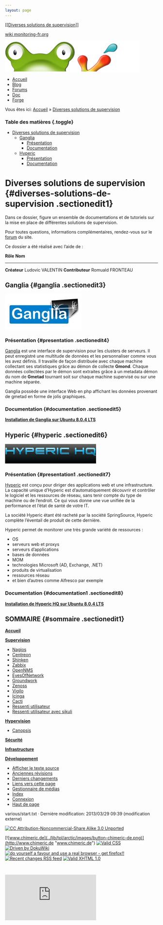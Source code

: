 ```yaml
---
layout: page
---
```


[[[Diverses solutions de supervision](start@do=backlink.html)]]

[wiki monitoring-fr.org](../start.html "[ALT+H]")

![Logo Monitoring](../lib/tpl/arctic/images/logo_monitoring.png)

-   [Accueil](../index.html "Cliquez pour revenir |  l'accueil")
-   [Blog](http://www.monitoring-fr.org "Blog & News")
-   [Forums](http://forums.monitoring-fr.org "Forums")
-   [Doc](http://doc.monitoring-fr.org "Doc")
-   [Forge](https://github.com/monitoring-fr "Forge")

Vous êtes ici: [Accueil](../start.html "start") » [Diverses solutions de
supervision](start.html "various:start")

### Table des matières {.toggle}

-   [Diverses solutions de
    supervision](start.html#diverses-solutions-de-supervision)
    -   [Ganglia](start.html#ganglia)
        -   [Présentation](start.html#presentation)
        -   [Documentation](start.html#documentation)
    -   [Hyperic](start.html#hyperic)
        -   [Présentation](start.html#presentation1)
        -   [Documentation](start.html#documentation1)

Diverses solutions de supervision {#diverses-solutions-de-supervision .sectionedit1}
=================================

Dans ce dossier, figure un ensemble de documentations et de tutoriels
sur la mise en place de différentes solutions de supervision.

Pour toutes questions, informations complémentaires, rendez-vous sur le
[forum](http://forums.monitoring-fr.org/ "http://forums.monitoring-fr.org/")
du site.

Ce dossier a été réalisé avec l’aide de :

  **Rôle**           **Nom**
  ------------------ ------------------
  **Créateur**       Ludovic VALENTIN
  **Contributeur**   Romuald FRONTEAU

Ganglia {#ganglia .sectionedit3}
-------

[![logo\_ganglia.jpg](../assets/media/supervision/logo_ganglia.jpg "logo_ganglia.jpg")](../_detail/supervision/logo_ganglia.jpg@id=various%253Astart.html "supervision:logo_ganglia.jpg")

### Présentation {#presentation .sectionedit4}

[Ganglia](http://ganglia.sourceforge.net/ "http://ganglia.sourceforge.net/")
est une interface de supervision pour les clusters de serveurs. Il peut
enregistré une multitude de données et les personnaliser comme vous les
avez définis. Il travaille de façon distribuée avec chaque machine
collectant ses statistiques grâce au démon de collecte **Gmond**. Chaque
données collectées par le démon sont extraites grâce à un metadata démon
du nom de **Gmetad** tournant soit sur chaque machine supervisé ou sur
une machine séparée.

Ganglia possède une interface Web en php affichant les données provenant
de gmetad en forme de jolis graphiques.

### Documentation {#documentation .sectionedit5}

**[Installation de Ganglia sur Ubuntu 8.0.4
LTS](ganglia-ubuntu-install.html "various:ganglia-ubuntu-install")**

Hyperic {#hyperic .sectionedit6}
-------

[![](../assets/media/supervision/logo_hyperic.jpg)](../_detail/supervision/logo_hyperic.jpg@id=various%253Astart.html "supervision:logo_hyperic.jpg")

### Présentation {#presentation1 .sectionedit7}

[Hyperic](http://www.hyperic.com "http://www.hyperic.com") est conçu
pour diriger des applications web et une infrastructure. La capacité
unique d’Hyperic est d’automatiquement découvrir et contrôler le
logiciel et les ressources de réseau, sans tenir compte du type de
machine ou de l’endroit. Ce qui vous donne une vue unifiée de la
performance et l’état de santé de votre IT.

La société Hyperic étant été racheté par la société SpringSource,
Hyperic complète l’éventail de produit de cette dernière.

Hyperic permet de monitorer une très grande variété de ressources :

-   OS
-   serveurs web et proxys
-   serveurs d’applications
-   bases de données
-   MOM
-   technologies Microsoft (AD, Exchange, .NET)
-   produits de virtualisation
-   ressources réseau
-   et bien d’autres comme Alfresco par exemple

### Documentation {#documentation1 .sectionedit8}

**[Installation de Hyperic HQ sur Ubuntu 8.0.4
LTS](hyperic-ubuntu-install.html "various:hyperic-ubuntu-install")**

SOMMAIRE {#sommaire .sectionedit1}
--------

**[Accueil](../start.html "start")**

**[Supervision](../supervision/start.html "supervision:start")**

-   [Nagios](../nagios/start.html "nagios:start")
-   [Centreon](../centreon/start.html "centreon:start")
-   [Shinken](../shinken/start.html "shinken:start")
-   [Zabbix](../zabbix/start.html "zabbix:start")
-   [OpenNMS](../opennms/start.html "opennms:start")
-   [EyesOfNetwork](../eyesofnetwork/start.html "eyesofnetwork:start")
-   [Groundwork](../groundwork/start.html "groundwork:start")
-   [Zenoss](../zenoss/start.html "zenoss:start")
-   [Vigilo](../vigilo/start.html "vigilo:start")
-   [Icinga](../icinga/start.html "icinga:start")
-   [Cacti](../cacti/start.html "cacti:start")
-   [Ressenti
    utilisateur](../supervision/eue/start.html "supervision:eue:start")
-   [Ressenti utilisateur avec
    sikuli](../sikuli/eue/start.html "sikuli:eue:start")

**[Hypervision](../hypervision/start.html "hypervision:start")**

-   [Canopsis](../canopsis/start.html "canopsis:start")

**[Sécurité](../securite/start.html "securite:start")**

**[Infrastructure](../infra/start.html "infra:start")**

**[Développement](../dev/start.html "dev:start")**

-   [Afficher le texte
    source](start@do=edit&rev=0.html "Afficher le texte source [V]")
-   [Anciennes
    révisions](start@do=revisions.html "Anciennes révisions [O]")
-   [Derniers
    changements](start@do=recent.html "Derniers changements [R]")
-   [Liens vers cette
    page](start@do=backlink.html "Liens vers cette page")
-   [Gestionnaire de
    médias](start@do=media.html "Gestionnaire de médias")
-   [Index](start@do=index.html "Index [X]")
-   [Connexion](start@do=login&sectok=6bca6bdf16f8880de3d6d3649db89a26.html "Connexion")
-   [Haut de page](start.html#dokuwiki__top "Haut de page [T]")

various/start.txt · Dernière modification: 2013/03/29 09:39
(modification externe)

[![CC Attribution-Noncommercial-Share Alike 3.0
Unported](../lib/images/license/button/cc-by-nc-sa.png)](http://creativecommons.org/licenses/by-nc-sa/3.0/)

[![www.chimeric.de](../lib/tpl/arctic/images/button-chimeric-de.png)](http://www.chimeric.de "www.chimeric.de")
[![Valid
CSS](../lib/tpl/arctic/images/button-css.png)](http://jigsaw.w3.org/css-validator/check/referer "Valid CSS")
[![Driven by
DokuWiki](../lib/tpl/arctic/images/button-dw.png)](http://wiki.splitbrain.org/wiki:dokuwiki "Driven by DokuWiki")
[![do yourself a favour and use a real browser - get
firefox!!](../lib/tpl/arctic/images/button-firefox.png)](http://www.firefox-browser.de "do yourself a favour and use a real browser - get firefox")
[![Recent changes RSS
feed](../lib/tpl/arctic/images/button-rss.png)](../feed.php "Recent changes RSS feed")
[![Valid XHTML
1.0](../lib/tpl/arctic/images/button-xhtml.png)](http://validator.w3.org/check/referer "Valid XHTML 1.0")

![](../lib/exe/indexer.php@id=various%253Astart&1424859847)

![](http://analytics.monitoring-fr.org/piwik.php?idsite=2)
